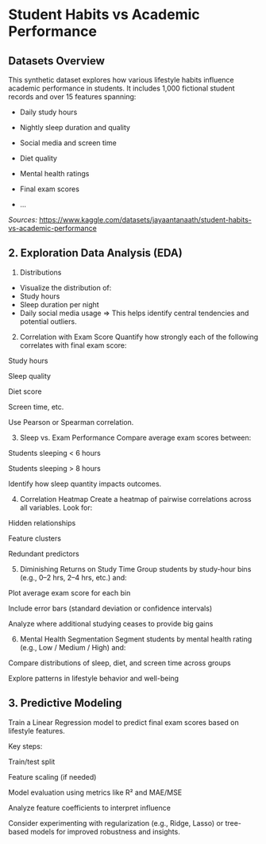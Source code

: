 # Student Habits vs Academic Performance

## Datasets Overview
This synthetic dataset explores how various lifestyle habits influence academic performance in students. It includes 1,000 fictional student records and over 15 features spanning:
- Daily study hours

- Nightly sleep duration and quality

- Social media and screen time

- Diet quality

- Mental health ratings
  
- Final exam scores

- ...

*Sources:* https://www.kaggle.com/datasets/jayaantanaath/student-habits-vs-academic-performance

## 2. Exploration Data Analysis (EDA)
1. Distributions
- Visualize the distribution of:
- Study hours
- Sleep duration per night
- Daily social media usage
=> This helps identify central tendencies and potential outliers.

2. Correlation with Exam Score
Quantify how strongly each of the following correlates with final exam score:

Study hours

Sleep quality

Diet score

Screen time, etc.

Use Pearson or Spearman correlation.

3. Sleep vs. Exam Performance
Compare average exam scores between:

Students sleeping < 6 hours

Students sleeping > 8 hours

Identify how sleep quantity impacts outcomes.

4. Correlation Heatmap
Create a heatmap of pairwise correlations across all variables. Look for:

Hidden relationships

Feature clusters

Redundant predictors

5. Diminishing Returns on Study Time
Group students by study-hour bins (e.g., 0–2 hrs, 2–4 hrs, etc.) and:

Plot average exam score for each bin

Include error bars (standard deviation or confidence intervals)

Analyze where additional studying ceases to provide big gains

6. Mental Health Segmentation
Segment students by mental health rating (e.g., Low / Medium / High) and:

Compare distributions of sleep, diet, and screen time across groups

Explore patterns in lifestyle behavior and well-being

## 3. Predictive Modeling
Train a Linear Regression model to predict final exam scores based on lifestyle features.

Key steps:

Train/test split

Feature scaling (if needed)

Model evaluation using metrics like R² and MAE/MSE

Analyze feature coefficients to interpret influence

Consider experimenting with regularization (e.g., Ridge, Lasso) or tree-based models for improved robustness and insights. 
